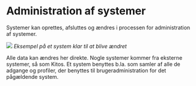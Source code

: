 # Administration af systemer

Systemer kan oprettes, afsluttes og ændres i processen for administration
af systemer.

![](./admin-role-systems.png)
*Eksempel på et system klar til at blive ændret*

Alle data kan ændres her direkte. Nogle systemer kommer fra eksterne
systemer, så som Kitos. Et system benyttes b.la. som samler af alle de adgange
og profiler, der benyttes til brugeradministration for det pågældende system.
